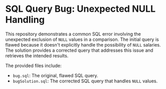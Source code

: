 # SQL Query Bug: Unexpected NULL Handling

This repository demonstrates a common SQL error involving the unexpected exclusion of `NULL` values in a comparison.  The initial query is flawed because it doesn't explicitly handle the possibility of `NULL` salaries.  The solution provides a corrected query that addresses this issue and retrieves the intended results.

The provided files include:

- `bug.sql`: The original, flawed SQL query.
- `bugSolution.sql`: The corrected SQL query that handles `NULL` values.